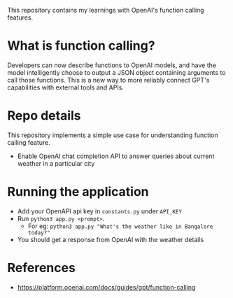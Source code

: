 This repository contains my learnings with OpenAI's function calling features.

# What is function calling?
Developers can now describe functions to OpenAI models, and have the model intelligently choose to output a JSON object containing arguments to call those functions. This is a new way to more reliably connect GPT's capabilities with external tools and APIs.

# Repo details
This repository implements a simple use case for understanding function calling feature.
 - Enable OpenAI chat completion API to answer queries about current weather in a particular city

 # Running the application
 - Add your OpenAPI api key in `constants.py` under `API_KEY`
 - Run `python3 app.py <prompt>`.
    - For eg: `python3 app.py "What's the weather like in Bangalore today?"`
 - You should get a response from OpenAI with the weather details

# References
- https://platform.openai.com/docs/guides/gpt/function-calling